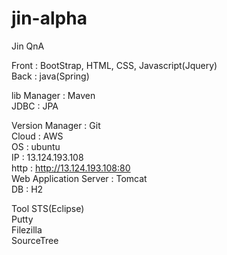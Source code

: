# jin-alpha
Jin QnA

<This is Web Application unber SpringBoot>

Front : BootStrap, HTML, CSS, Javascript(Jquery)<br />
Back : java(Spring)<br />

lib Manager : Maven<br />
JDBC : JPA<br />

Version Manager : Git<br />
Cloud : AWS<br />
OS : ubuntu<br />
IP : 13.124.193.108<br />
http : http://13.124.193.108:80<br />
Web Application Server : Tomcat<br />
DB : H2<br />

Tool
STS(Eclipse)<br />
Putty<br />
Filezilla<br />
SourceTree<br />
